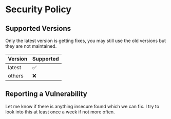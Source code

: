 # Security Policy

## Supported Versions

Only the latest version is getting fixes, you may still use the old versions but they are not maintained.

| Version | Supported          |
| ------- | ------------------ |
| latest  | :white_check_mark: |
| others  | :x:                |

## Reporting a Vulnerability

Let me know if there is anything insecure found which we can fix.
I try to look into this at least once a week if not more often.
